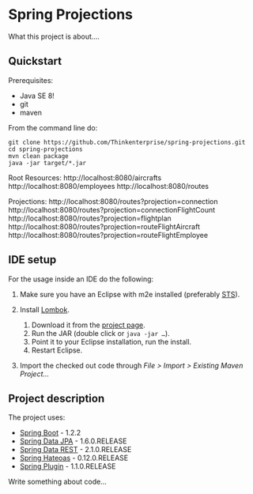 # Spring Projections

What this project is about....

## Quickstart

Prerequisites:
- Java SE 8!
- git
- maven

From the command line do:

```
git clone https://github.com/Thinkenterprise/spring-projections.git
cd spring-projections
mvn clean package
java -jar target/*.jar
```

Root Resources:
http://localhost:8080/aircrafts
http://localhost:8080/employees
http://localhost:8080/routes

Projections:
http://localhost:8080/routes?projection=connection
http://localhost:8080/routes?projection=connectionFlightCount
http://localhost:8080/routes?projection=flightplan
http://localhost:8080/routes?projection=routeFlightAircraft
http://localhost:8080/routes?projection=routeFlightEmployee


## IDE setup 

For the usage inside an IDE do the following:

1. Make sure you have an Eclipse with m2e installed (preferably [STS](http://spring.io/sts)).
2. Install [Lombok](http://projectlombok.org).
   1. Download it from the [project page](http://projectlombok.org/download.html).
   2. Run the JAR (double click or `java -jar …`).
   3. Point it to your Eclipse installation, run the install.
   4. Restart Eclipse.
   
3. Import the checked out code through *File > Import > Existing Maven Project…*

## Project description

The project uses:

- [Spring Boot](http://github.com/spring-projects/spring-boot) - 1.2.2
- [Spring Data JPA](http://github.com/spring-projects/spring-data-jpa) - 1.6.0.RELEASE
- [Spring Data REST](http://github.com/spring-projects/spring-data-rest) - 2.1.0.RELEASE
- [Spring Hateoas](http://github.com/spring-projects/spring-hateoas) - 0.12.0.RELEASE
- [Spring Plugin](http://github.com/spring-projects/spring-plugin) - 1.1.0.RELEASE

Write something about code...

